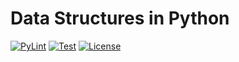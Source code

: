# Data Structures in Python


[![PyLint](https://github.com/strambake/data-structures-and-algorithms/actions/workflows/pylint.yml/badge.svg)](https://github.com/strambake/data-structures-and-algorithms/actions/workflows/pylint.yml)
[![Test](https://github.com/strambake/data-structures-and-algorithms/actions/workflows/RunTest.yml/badge.svg)](https://github.com/strambake/data-structures-and-algorithms/actions/workflows/RunTest.yml)
[![License](https://img.shields.io/badge/License-Apache%202.0-blue.svg)](https://opensource.org/licenses/Apache-2.0)
